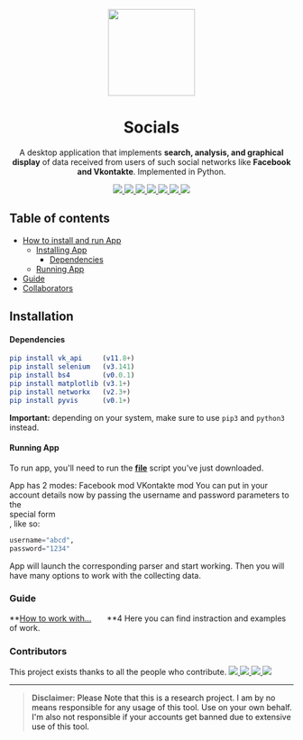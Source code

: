 <p align="center">
  <img src="https://i.imgur.com/SPYT1zV.png" width="154">
  <h1 align="center">Socials</h1>
  <p align="center">A desktop application that implements <b>search, analysis, and graphical display</b> of data 
  received from users of such social networks like <b>Facebook and Vkontakte</b>.
Implemented in Python.<p>
  <p align="center">
	<a href="https://www.python.org/">
    <img src="https://img.shields.io/badge/built%20with-Python3-ff4500.svg" />
    </a>
	<a href="https://vk-api.readthedocs.io/en/latest/">
    <img src="https://img.shields.io/badge/build%20with-vk_api-ffff00.svg" />
    </a>
    <a href="https://github.com/SeleniumHQ/selenium">
    <img src="https://img.shields.io/badge/built%20with-Selenium-yellow.svg" />
    </a>
    <a href="https://www.crummy.com/software/BeautifulSoup/bs4/doc/">
	<img src="https://img.shields.io/badge/bulid with-bs4-ff1493.svg">
    </a>
    <a href="https://matplotlib.org">
	<img src="https://img.shields.io/badge/bulid with-matplotlib-7fffd4.svg">
    </a>  
    <a href="https://networkx.github.io">
	<img src="https://img.shields.io/badge/bulid with-networkx-ffc0cb.svg">
    </a>
	<a href="https://pyvis.readthedocs.io/en/latest/">
	<img src="https://img.shields.io/badge/bulid with-pyvis-8A2BE2.svg">
    </a>
  </p>
</p>


## Table of contents
- [How to install and run App](#installation)
  * [Installing App](#installation)
	* [Dependencies](#dependencies)
  * [Running App](#running)
- [Guide](#guide)
- [Collaborators](#collaborators)

## **Installation**

#### Dependencies

```elm
pip install vk_api     (v11.8+)
pip install selenium   (v3.141)
pip install bs4        (v0.0.1)
pip install matplotlib (v3.1+)
pip install networkx   (v2.3+)
pip install pyvis      (v0.1+)
```
__Important:__ depending on your system, make sure to use `pip3` and `python3` instead.


#### Running App

To run app, you'll need to run the **[file](https://github.com/DoktaPola/Socials/blob/master/main_design.py)** script you've just downloaded.

App has 2 modes:
	Facebook mod
	VKontakte mod
You can put in your account details now by passing the username and password parameters to the <br>special form</br>, like so: 
```python
username="abcd", 
password="1234"
```

App will launch the corresponding parser and start working.
Then you will have many options to work with the collecting data.


### Guide

**[How to work with...](https://drive.google.com/file/d/1uZEY3GyFS69tKOcNRcVyPe8VMq-PjWiS/view?usp=sharing) &nbsp;&nbsp;&nbsp;&nbsp;&nbsp;&nbsp;**4
Here you can find instraction and examples of work.



### Contributors

This project exists thanks to all the people who contribute. 
<a href="https://github.com/DoktaPola/Socials/graphs/contributors">
<img src="https://avatars2.githubusercontent.com/u/44429468?s=460&u=4b37cd2315aaf9fd9fcfc101cc26416464ee8bf1&v=4" />
<img src="https://avatars3.githubusercontent.com/u/63115848?s=460&u=c41e9e8fc2822c46d396880906687fe89f5e07d9&v=4" />
<img src="https://avatars2.githubusercontent.com/u/61208923?s=460&v=4" />
<img src="https://avatars3.githubusercontent.com/u/55359172?s=460&u=89ab963abf753c0f28b39a7c9dd51b4774f9e4fb&v=4" /></a>

---

> **Disclaimer**<a name="disclaimer" />: Please Note that this is a research project. I am by no means responsible for any usage of this tool. Use on your own behalf. I'm also not responsible if your accounts get banned due to extensive use of this tool.
